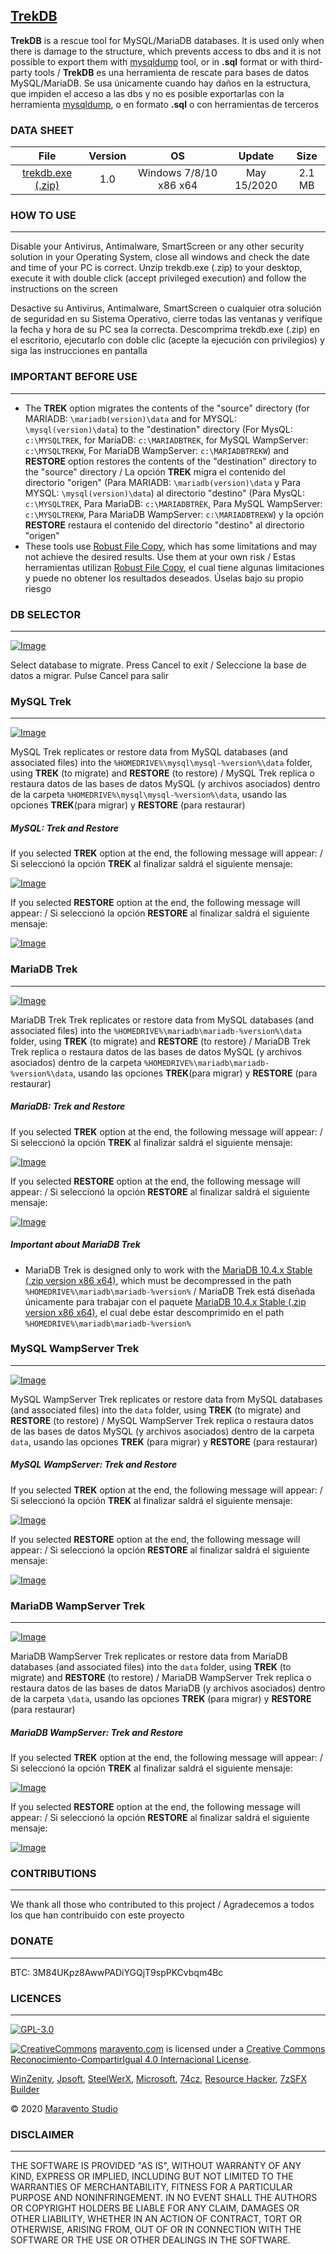 ## [TrekDB](https://www.maravento.com)

**TrekDB** is a rescue tool for MySQL/MariaDB databases. It is used only when there is damage to the structure, which prevents access to dbs and it is not possible to export them with [mysqldump](https://mariadb.com/kb/en/mysqldump/) tool, or in **.sql** format or with third-party tools / **TrekDB** es una herramienta de rescate para bases de datos MySQL/MariaDB. Se usa únicamente cuando hay daños en la estructura, que impiden el acceso a las dbs y no es posible exportarlas con la herramienta [mysqldump](https://mariadb.com/kb/en/mysqldump/), o en formato **.sql** o con herramientas de terceros

### DATA SHEET

|File|Version|OS|Update|Size|
| :---: | :---: | :---: | :---: | :---: |
|[trekdb.exe (.zip)](https://raw.githubusercontent.com/maravento/trekdb/master/trekdb.zip)|1.0|Windows 7/8/10 x86 x64|May 15/2020|2.1 MB|

### HOW TO USE
---

Disable your Antivirus, Antimalware, SmartScreen or any other security solution in your Operating System, close all windows and check the date and time of your PC is correct. Unzip trekdb.exe (.zip) to your desktop, execute it with double click (accept privileged execution) and follow the instructions on the screen

Desactive su Antivirus, Antimalware, SmartScreen o cualquier otra solución de seguridad en su Sistema Operativo, cierre todas las ventanas y verifique la fecha y hora de su PC sea la correcta. Descomprima trekdb.exe (.zip) en el escritorio, ejecutarlo con doble clic (acepte la ejecución con privilegios) y siga las instrucciones en pantalla

### IMPORTANT BEFORE USE
---

- The **TREK** option migrates the contents of the "source" directory (for MARIADB: `\mariadb(version)\data` and for MYSQL: `\mysql(version)\data`) to the "destination" directory (For MysQL: `c:\MYSQLTREK`, for MariaDB: `c:\MARIADBTREK`, for MySQL WampServer: `c:\MYSQLTREKW`, For MariaDB WampServer: `c:\MARIADBTREKW`) and **RESTORE** option restores the contents of the "destination" directory to the "source" directory / La opción **TREK** migra el contenido del directorio "origen" (Para MARIADB: `\mariadb(version)\data` y Para MYSQL: `\mysql(version)\data`) al directorio "destino" (Para MysQL: `c:\MYSQLTREK`, Para MariaDB: `c:\MARIADBTREK`, Para MySQL WampServer: `c:\MYSQLTREKW`, Para MariaDB WampServer: `c:\MARIADBTREKW`) y la opción **RESTORE** restaura el contenido del directorio "destino" al directorio "origen"
- These tools use [Robust File Copy](https://en.wikipedia.org/wiki/Robocopy), which has some limitations and may not achieve the desired results. Use them at your own risk / Estas herramientas utilizan [Robust File Copy](https://es.wikipedia.org/wiki/Robocopy), el cual tiene algunas limitaciones y puede no obtener los resultados deseados. Úselas bajo su propio riesgo

### DB SELECTOR
---

[![Image](https://1.bp.blogspot.com/-RJB_IL4T3iE/XmF7YdWSKPI/AAAAAAAALKo/OA4YZ0yPrEg5RJl7g6iWH7xwtjdvzc5UQCLcBGAsYHQ/s1600/trekdb-selector.png)](https://www.maravento.com)

Select database to migrate. Press Cancel to exit / Seleccione la base de datos a migrar. Pulse Cancel para salir

### MySQL Trek
---

[![Image](https://1.bp.blogspot.com/-Jjkp7DQCDNM/XmF7VqHXAkI/AAAAAAAALKg/l8vSqF9isc4QrFas0n9fGZs0Uk-91g7AQCLcBGAsYHQ/s1600/trekdb-mysql.png)](https://www.maravento.com)

MySQL Trek replicates or restore data from MySQL databases (and associated files) into the `%HOMEDRIVE%\mysql\mysql-%version%\data` folder, using **TREK** (to migrate) and **RESTORE** (to restore) / MySQL Trek replica o restaura datos de las bases de datos MySQL (y archivos asociados) dentro de la carpeta `%HOMEDRIVE%\mysql\mysql-%version%\data`, usando las opciones **TREK**(para migrar) y **RESTORE** (para restaurar)

##### MySQL: Trek and Restore

If you selected **TREK** option at the end, the following message will appear: / Si seleccionó la opción **TREK** al finalizar saldrá el siguiente mensaje:

[![Image](https://1.bp.blogspot.com/-0nEo_0MfXu0/XmF7VRcAx5I/AAAAAAAALKc/l0JPHaIxI5odL25n2GmXsL2-SyW10qxRACLcBGAsYHQ/s1600/trekdb-mysql-end-trek.png)](https://www.maravento.com)

If you selected **RESTORE** option at the end, the following message will appear: / Si seleccionó la opción **RESTORE** al finalizar saldrá el siguiente mensaje:

[![Image](https://1.bp.blogspot.com/-EGAv0XgBXCI/XmF7VWCWkSI/AAAAAAAALKY/3A--wjEP8lsR0Ng1wk8bJbpUFH3jxjxSgCLcBGAsYHQ/s1600/trekdb-mysql-end-restore.png)](https://www.maravento.com)

### MariaDB Trek
---

[![Image](https://1.bp.blogspot.com/-uITXn-iW-gg/XmF7UCrRvPI/AAAAAAAALKM/f37Vd5xGXI0ou3NHYOvurSh1EPdnHFFkgCLcBGAsYHQ/s1600/trekdb-mariadb.png)](https://www.maravento.com)

MariaDB Trek Trek replicates or restore data from MySQL databases (and associated files) into the `%HOMEDRIVE%\mariadb\mariadb-%version%\data` folder, using **TREK** (to migrate) and **RESTORE** (to restore) / MariaDB Trek Trek replica o restaura datos de las bases de datos MySQL (y archivos asociados) dentro de la carpeta `%HOMEDRIVE%\mariadb\mariadb-%version%\data`, usando las opciones **TREK**(para migrar) y **RESTORE** (para restaurar)

##### MariaDB: Trek and Restore

If you selected **TREK** option at the end, the following message will appear: / Si seleccionó la opción **TREK** al finalizar saldrá el siguiente mensaje:

[![Image](https://1.bp.blogspot.com/-lxVaE1CjZQo/XmF7UBWHKXI/AAAAAAAALKQ/1Ysm01DfjLIPHapZR4LKgMRCh2d9gbuHQCLcBGAsYHQ/s1600/trekdb-mariadb-end-trek.png)](https://www.maravento.com)

If you selected **RESTORE** option at the end, the following message will appear: / Si seleccionó la opción **RESTORE** al finalizar saldrá el siguiente mensaje:

[![Image](https://1.bp.blogspot.com/-4_zd_-zcQvg/XmF7UUjSVnI/AAAAAAAALKU/y10JaXLya48wjT-pUfQV6B4GMAgXTEMmQCLcBGAsYHQ/s1600/trekdb-mariadb-end-restore.png)](https://www.maravento.com)

##### Important about MariaDB Trek

- MariaDB Trek is designed only to work with the [MariaDB 10.4.x Stable (.zip version x86 x64)](https://downloads.mariadb.org/mariadb/10.4.12/), which must be decompressed in the path `%HOMEDRIVE%\mariadb\mariadb-%version%` / MariaDB Trek está diseñada únicamente para trabajar con el paquete [MariaDB 10.4.x Stable (.zip version x86 x64)](https://downloads.mariadb.org/mariadb/10.4.12/), el cual debe estar descomprimido en el path `%HOMEDRIVE%\mariadb\mariadb-%version%`

### MySQL WampServer Trek
---

[![Image](https://1.bp.blogspot.com/-hBfmbtfVLTw/XmF7Z2s3AQI/AAAAAAAALK8/LmoVIiddwToBTa2VSE0NCI0cg5vCWVihACLcBGAsYHQ/s1600/trekdb-wampmysql.png)](https://www.maravento.com)

MySQL WampServer Trek replicates or restore data from MySQL databases (and associated files) into the `data` folder, using **TREK** (to migrate) and **RESTORE** (to restore) / MySQL WampServer Trek replica o restaura datos de las bases de datos MySQL (y archivos asociados) dentro de la carpeta `data`, usando las opciones **TREK** (para migrar) y **RESTORE** (para restaurar)

##### MySQL WampServer: Trek and Restore

If you selected **TREK** option at the end, the following message will appear: / Si seleccionó la opción **TREK** al finalizar saldrá el siguiente mensaje:

[![Image](https://1.bp.blogspot.com/-A1g6Tbe3SM0/XmF7Z0ra0zI/AAAAAAAALK4/qULod2aGLUs2vSeRS1rkYdNLD6_pv8_9ACLcBGAsYHQ/s1600/trekdb-wampmysql-end-trek.png)](https://www.maravento.com)

If you selected **RESTORE** option at the end, the following message will appear: / Si seleccionó la opción **RESTORE** al finalizar saldrá el siguiente mensaje:

[![Image](https://1.bp.blogspot.com/-WuvdodOnLi0/XmF7Zrq9CMI/AAAAAAAALK0/G3ud9Z_S5R4KNTJEYgJ2J6wfKC4NiD-tQCLcBGAsYHQ/s1600/trekdb-wampmysql-end-restore.png)](https://www.maravento.com)

### MariaDB WampServer Trek
---

[![Image](https://1.bp.blogspot.com/-qtXO_hBmwxU/XmF7Y4LNZWI/AAAAAAAALKw/2fj1m84vH-o91JAZaZlYZ49c30e2TN_EgCLcBGAsYHQ/s1600/trekdb-wampmariadb.png)](https://www.maravento.com)

MariaDB WampServer Trek replicates or restore data from MariaDB databases (and associated files) into the `data` folder, using **TREK** (to migrate) and **RESTORE** (to restore) / MariaDB WampServer Trek replica o restaura datos de las bases de datos MariaDB (y archivos asociados) dentro de la carpeta `\data`, usando las opciones **TREK** (para migrar) y **RESTORE** (para restaurar)

##### MariaDB WampServer: Trek and Restore

If you selected **TREK** option at the end, the following message will appear: / Si seleccionó la opción **TREK** al finalizar saldrá el siguiente mensaje:

[![Image](https://1.bp.blogspot.com/-cIgXndRRG8M/XmF7YospfdI/AAAAAAAALKs/79lnV4tY0TIf3-iO6Ew23Gpjfp185lnKQCLcBGAsYHQ/s1600/trekdb-wampmariadb-end-trek.png)](https://www.maravento.com)

If you selected **RESTORE** option at the end, the following message will appear: / Si seleccionó la opción **RESTORE** al finalizar saldrá el siguiente mensaje:

[![Image](https://1.bp.blogspot.com/-BeEVtP4G7_k/XmF7X4zFPEI/AAAAAAAALKk/jj_gkI9LGlcJP4mJrenYwOkQyYsdIv0LQCLcBGAsYHQ/s1600/trekdb-wampmariadb-end-restore.png)](https://www.maravento.com)

### CONTRIBUTIONS
---

We thank all those who contributed to this project / Agradecemos a todos los que han contribuido con este proyecto

### DONATE
---

BTC: 3M84UKpz8AwwPADiYGQjT9spPKCvbqm4Bc

### LICENCES
---

[![GPL-3.0](https://img.shields.io/badge/License-GPLv3-blue.svg)](https://www.gnu.org/licenses/gpl.txt)

[![CreativeCommons](https://licensebuttons.net/l/by-sa/4.0/88x31.png)](http://creativecommons.org/licenses/by-sa/4.0/)
[maravento.com](https://www.maravento.com) is licensed under a [Creative Commons Reconocimiento-CompartirIgual 4.0 Internacional License](http://creativecommons.org/licenses/by-sa/4.0/).

[WinZenity](https://github.com/maravento/winzenity), [Jpsoft](https://jpsoft.com/), [SteelWerX](https://fstaal01.home.xs4all.nl/swreg-us.html), [Microsoft](https://www.microsoft.com/), [74cz](http://74.cz/es/make-sfx/index.php), [Resource Hacker](http://www.angusj.com/resourcehacker/), [7zSFX Builder](https://sourceforge.net/projects/s-zipsfxbuilder/)

© 2020 [Maravento Studio](https://www.maravento.com)

### DISCLAIMER
---

THE SOFTWARE IS PROVIDED "AS IS", WITHOUT WARRANTY OF ANY KIND, EXPRESS OR IMPLIED, INCLUDING BUT NOT LIMITED TO THE WARRANTIES OF MERCHANTABILITY, FITNESS FOR A PARTICULAR PURPOSE AND NONINFRINGEMENT. IN NO EVENT SHALL THE AUTHORS OR COPYRIGHT HOLDERS BE LIABLE FOR ANY CLAIM, DAMAGES OR OTHER LIABILITY, WHETHER IN AN ACTION OF CONTRACT, TORT OR OTHERWISE, ARISING FROM, OUT OF OR IN CONNECTION WITH THE SOFTWARE OR THE USE OR OTHER DEALINGS IN THE SOFTWARE.
